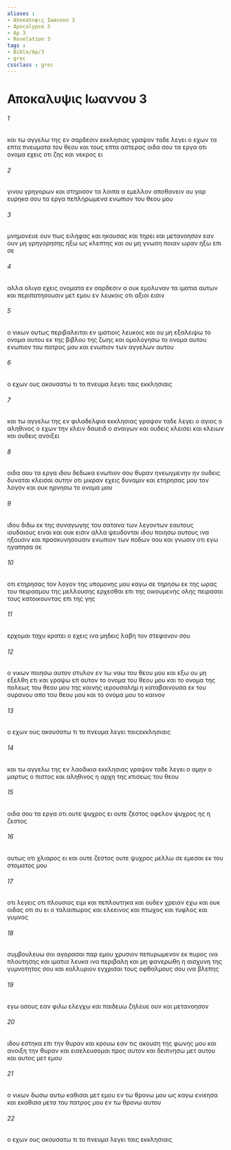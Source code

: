 ```yaml
---
aliases : 
- Αποκαλυψις Ιωαννου 3
- Apocalypse 3
- Ap 3
- Revelation 3
tags : 
- Bible/Ap/3
- grec
cssclass : grec
---
```


# Αποκαλυψις Ιωαννου 3

###### 1
και τω αγγελω της εν σαρδεσιν εκκλησιας γραψον ταδε λεγει ο εχων τα επτα πνευματα του θεου και τους επτα αστερας οιδα σου τα εργα οτι ονομα εχεις οτι ζης και νεκρος ει
###### 2
γινου γρηγορων και στηρισον τα λοιπα α εμελλον αποθανειν ου γαρ ευρηκα σου τα εργα πεπληρωμενα ενωπιον του θεου μου
###### 3
μνημονευε ουν πως ειληφας και ηκουσας και τηρει και μετανοησον εαν ουν μη γρηγορησης ηξω ως κλεπτης και ου μη γνωση ποιαν ωραν ηξω επι σε
###### 4
αλλα ολιγα εχεις ονοματα εν σαρδεσιν α ουκ εμολυναν τα ιματια αυτων και περιπατησουσιν μετ εμου εν λευκοις οτι αξιοι εισιν
###### 5
ο νικων ουτως περιβαλειται εν ιματιοις λευκοις και ου μη εξαλειψω το ονομα αυτου εκ της βιβλου της ζωης και ομολογησω το ονομα αυτου ενωπιον του πατρος μου και ενωπιον των αγγελων αυτου
###### 6
ο εχων ους ακουσατω τι το πνευμα λεγει ταις εκκλησιαις
###### 7
και τω αγγελω της εν φιλαδελφια εκκλησιας γραψον ταδε λεγει ο αγιος ο αληθινος ο εχων την κλειν δαυειδ ο ανοιγων και ουδεις κλεισει και κλειων και ουδεις ανοιξει
###### 8
οιδα σου τα εργα ιδου δεδωκα ενωπιον σου θυραν ηνεωγμενην ην ουδεις δυναται κλεισαι αυτην οτι μικραν εχεις δυναμιν και ετηρησας μου τον λογον και ουκ ηρνησω το ονομα μου
###### 9
ιδου διδω εκ της συναγωγης του σατανα των λεγοντων εαυτους ιουδαιους ειναι και ουκ εισιν αλλα ψευδονται ιδου ποιησω αυτους ινα ηξουσιν και προσκυνησουσιν ενωπιον των ποδων σου και γνωσιν οτι εγω ηγαπησα σε
###### 10
οτι ετηρησας τον λογον της υπομονης μου καγω σε τηρησω εκ της ωρας του πειρασμου της μελλουσης ερχεσθαι επι της οικουμενης ολης πειρασαι τους κατοικουντας επι της γης
###### 11
ερχομαι ταχυ κρατει ο εχεις ινα μηδεις λαβη τον στεφανον σου
###### 12
ο νικων ποιησω αυτον στυλον εν τω ναω του θεου μου και εξω ου μη εξελθη ετι και γραψω επ αυτον το ονομα του θεου μου και το ονομα της πολεως του θεου μου της καινης ιερουσαλημ η καταβαινουσα εκ του ουρανου απο του θεου μου και το ονομα μου το καινον
###### 13
ο εχων ους ακουσατω τι το πνευμα λεγει ταιςεκκλησιαις
###### 14
και τω αγγελω της εν λαοδικια εκκλησιας γραψον ταδε λεγει ο αμην ο μαρτυς ο πιστος και αληθινος η αρχη της κτισεως του θεου
###### 15
οιδα σου τα εργα οτι ουτε ψυχρος ει ουτε ζεστος οφελον ψυχρος ης η ζεστος
###### 16
ουτως οτι χλιαρος ει και ουτε ζεστος ουτε ψυχρος μελλω σε εμεσαι εκ του στοματος μου
###### 17
οτι λεγεις οτι πλουσιος ειμι και πεπλουτηκα και ουδεν χρειαν εχω και ουκ οιδας οτι συ ει ο ταλαιπωρος και ελεεινος και πτωχος και τυφλος και γυμνος
###### 18
συμβουλευω σοι αγορασαι παρ εμου χρυσιον πεπυρωμενον εκ πυρος ινα πλουτησης και ιματια λευκα ινα περιβαλη και μη φανερωθη η αισχυνη της γυμνοτητος σου και κολλυριον εγχρισαι τους οφθαλμους σου ινα βλεπης
###### 19
εγω οσους εαν φιλω ελεγχω και παιδευω ζηλευε ουν και μετανοησον
###### 20
ιδου εστηκα επι την θυραν και κρουω εαν τις ακουση της φωνης μου και ανοιξη την θυραν και εισελευσομαι προς αυτον και δειπνησω μετ αυτου και αυτος μετ εμου
###### 21
ο νικων δωσω αυτω καθισαι μετ εμου εν τω θρονω μου ως καγω ενικησα και εκαθισα μετα του πατρος μου εν τω θρονω αυτου
###### 22
ο εχων ους ακουσατω τι το πνευμα λεγει ταις εκκλησιαις
